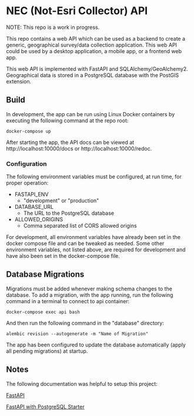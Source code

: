 # NEC (Not-Esri Collector) API
NOTE: This repo is a work in progress.

This repo contains a web API which can be used as a backend to create a generic, geographical survey/data collection
application. This web API could be used by a desktop application, a mobile app, or a frontend web app.

This web API is implemented with FastAPI and SQLAlchemy/GeoAlchemy2. Geographical data is stored in a PostgreSQL
database with the PostGIS extension.

## Build
In development, the app can be run using Linux Docker containers by executing the following command at the repo root:

```docker-compose up```

After starting the app, the API docs can be viewed at http://localhost:10000/docs or http://localhost:10000/redoc.

### Configuration
The following environment variables must be configured, at run time, for proper operation:

* FASTAPI_ENV
  * "development" or "production"
* DATABASE_URL
  * The URL to the PostgreSQL database
* ALLOWED_ORIGINS
  * Comma separated list of CORS allowed origins

For development, all environment variables have already been set in the docker compose file and can
be tweaked as needed. Some other environment variables, not listed above, are required for development and
have also been set in the docker-compose file.

## Database Migrations
Migrations must be added whenever making schema changes to the database. To add a migration, with the app running,
run the following command in a terminal to connect to api container:

```docker-compose exec api bash```

And then run the following command in the "database" directory:

```alembic revision --autogenerate -m "Name of Migration"```

The app has been configured to update the database automatically (apply all pending migrations) at startup.

## Notes
The following documentation was helpful to setup this project:

[FastAPI](https://fastapi.tiangolo.com/)

[FastAPI with PostgreSQL Starter](https://github.com/tiangolo/full-stack-fastapi-postgresql)

